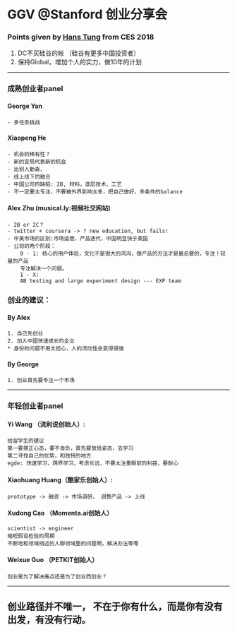 # GGV @Stanford 创业分享会

### Points given by [Hans Tung](https://www.ggvc.com/team/hans-tung)  from CES 2018
1. DC不买硅谷的帐 （硅谷有更多中国投资者）
2. 保持Global，增加个人的实力，做10年的计划
--------------
### 成熟创业者panel
#### George Yan 
    - 多任务挑战
    
#### Xiaopeng He
    - 机会的稀有性？
    - 新的变局代表新的机会
    - 比别人勤奋，
    - 线上线下的融合
    - 中国公司的缺陷: 2B, 材料，底层技术，工艺
    - 不一定要太专注，不要被外界影响太多，把自己做好，多条件的balance

#### Alex Zhu (musical.ly:视频社交网站)
    - 2B or 2C？
    - twitter + coursera -> ? new education, but fails!
    - 中美市场的区别:市场运营，产品迭代，中国明显快于美国
    - 公司的两个阶段： 
        0 - 1: 核心的用户体验，文化不是很大的鸿沟，做产品的方法才是最总要的，专注！轻量的产品 
        专注解决一个问题。
        1 - X:
        AB testing and large experiment design --- EXP team

### 创业的建议：
#### By Alex
    1. 自己先创业
    2. 加入中国快速成长的企业
    * 身份的问题不用太担心，人的流动性会变得很强

#### By George
    1. 创业首先要专注一个市场
--------------
### 年轻创业者panel
#### Yi Wang （流利说创始人）:
    给留学生的建议
    第一要摆正心态，要不自负，首先要放低姿态，去学习
    第二寻找自己的优势，和独特的地方
    egde: 快速学习，跨界学习，考虑长远，不要太注重眼前的利益，要耐心

#### Xiaohuang Huang（酷家乐创始人）:
    prototype -> 融资 -> 市场调研， 调整产品 -> 上线

#### Xudong Cao （Momenta.ai创始人）
    scientist -> engineer
    缩短假设检验的周期
    不断地和领域相近的人聊领域里的问题啊，解决办法等等

#### Weixue Guo （PETKIT创始人）
    创业是为了解决痛点还是为了创业而创业？
--------------
## 创业路径并不唯一， 不在于你有什么，而是你有没有出发，有没有行动。

